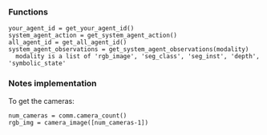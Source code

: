 ### Functions
```
your_agent_id = get_your_agent_id()
system_agent_action = get_system_agent_action()
all_agent_id = get_all_agent_id()
system_agent_observations = get_system_agent_observations(modality)
  modality is a list of 'rgb_image', 'seg_class', 'seg_inst', 'depth', 'symbolic_state'
```


### Notes implementation
To get the cameras:

```
num_cameras = comm.camera_count()
rgb_img = camera_image([num_cameras-1])
```






















